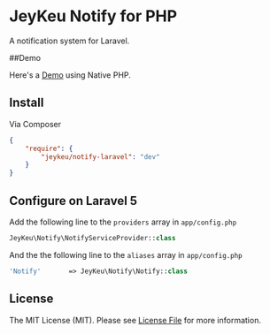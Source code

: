 # JeyKeu Notify for PHP

A notification system for Laravel.

##Demo

Here's a [Demo](http://notify.junaidqadir.com/) using Native PHP.

## Install

Via Composer

``` json
{
    "require": {
        "jeykeu/notify-laravel": "dev"
    }
}
```

## Configure on Laravel 5

Add the following line to the `providers` array in `app/config.php`
````php
JeyKeu\Notify\NotifyServiceProvider::class
````

And the the following line to the `aliases` array in `app/config.php`
````php
'Notify'       => JeyKeu\Notify\Notify::class
````

## License

The MIT License (MIT). Please see [License File](https://github.com/jeykeu/notify/blob/master/LICENSE) for more information.

